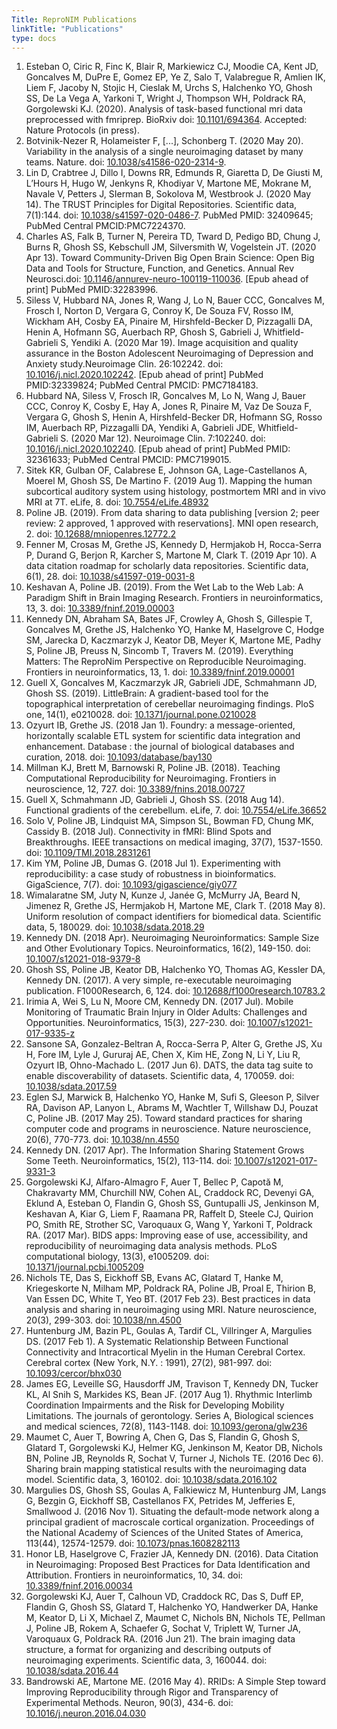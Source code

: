 ```yaml
---
Title: ReproNIM Publications
linkTitle: "Publications"
type: docs
---
```


1. Esteban O, Ciric R, Finc K, Blair R, Markiewicz CJ, Moodie CA, Kent JD, Goncalves M, DuPre E, Gomez EP, Ye Z, Salo T, Valabregue R, Amlien IK, Liem F, Jacoby N, Stojic H, Cieslak M, Urchs S, Halchenko YO, Ghosh SS, De La Vega A, Yarkoni T, Wright J, Thompson WH, Poldrack RA, Gorgolewski KJ. (2020). Analysis of task-based functional mri data preprocessed with fmriprep. BioRxiv doi: [10.1101/694364](https://dx.doi.org/10.1101/694364). Accepted: Nature Protocols (in press).
1. Botvinik-Nezer R, Holameister F, [...], Schonberg T. (2020 May 20). Variability in the analysis of a single neuroimaging dataset by many teams. Nature. doi: [10.1038/s41586-020-2314-9](https://dx.doi.org/10.1038/s41586-020-2314-9).
1. Lin D, Crabtree J, Dillo I, Downs RR, Edmunds R, Giaretta D, De Giusti M, L’Hours H, Hugo W, Jenkyns R, Khodiyar V, Martone ME, Mokrane M, Navale V, Petters J, SIerman B, Sokolova M, Westbrook J. (2020 May 14). The TRUST Principles for Digital Repositories. Scientific data, 7(1):144. doi: [10.1038/s41597-020-0486-7](https://dx.doi.org/10.1038/s41597-020-0486-7). PubMed PMID: 32409645; PubMed Central PMCID:PMC7224370.
1. Charles AS, Falk B, Turner N, Pereira TD, Tward D, Pedigo BD, Chung J, Burns R, Ghosh SS, Kebschull JM, Silversmith W, Vogelstein JT. (2020 Apr 13). Toward Community-Driven Big Open Brain Science: Open Big Data and Tools for Structure, Function, and Genetics. Annual Rev Neurosci.doi: [10.1146/annurev-neuro-100119-110036](https://dx.doi.org/10.1146/annurev-neuro-100119-110036). [Epub ahead of print] PubMed PMID:32283996.
1. Siless V, Hubbard NA, Jones R, Wang J, Lo N, Bauer CCC, Goncalves M, Frosch I, Norton D, Vergara G, Conroy K, De Souza FV, Rosso IM, Wickham AH, Cosby EA, Pinaire M, Hirshfeld-Becker D, Pizzagalli DA, Henin A, Hofmann SG, Auerbach RP, Ghosh S, Gabrieli J, Whitfield-Gabrieli S, Yendiki A. (2020 Mar 19). Image acquisition and quality assurance in the Boston Adolescent Neuroimaging of Depression and Anxiety study.Neuroimage Clin. 26:102242. doi: [10.1016/j.nicl.2020.102242](https://dx.doi.org/10.1016/j.nicl.2020.102242). [Epub ahead of print] PubMed PMID:32339824; PubMed Central PMCID: PMC7184183.
1. Hubbard NA, Siless V, Frosch IR, Goncalves M, Lo N, Wang J, Bauer CCC, Conroy K, Cosby E, Hay A, Jones R, Pinaire M, Vaz De Souza F, Vergara G, Ghosh S, Henin A, Hirshfeld-Becker DR, Hofmann SG, Rosso IM, Auerbach RP, Pizzagalli DA, Yendiki A, Gabrieli JDE, Whitfield-Gabrieli S. (2020 Mar 12). Neuroimage Clin. 7:102240. doi: [10.1016/j.nicl.2020.102240](https://dx.doi.org/10.1016/j.nicl.2020.102240). [Epub ahead of print] PubMed PMID: 32361633; PubMed Central PMCID: PMC7199015.
1. Sitek KR, Gulban OF, Calabrese E, Johnson GA, Lage-Castellanos A, Moerel M, Ghosh SS, De Martino F. (2019 Aug 1). Mapping the human subcortical auditory system using histology, postmortem MRI and in vivo MRI at 7T. eLife, 8. doi: [10.7554/eLife.48932](https://dx.doi.org/10.7554/eLife.48932)
1. Poline JB. (2019). From data sharing to data publishing [version 2; peer review: 2 approved, 1 approved with reservations]. MNI open research, 2. doi: [10.12688/mniopenres.12772.2](https://dx.doi.org/10.12688/mniopenres.12772.2)
1. Fenner M, Crosas M, Grethe JS, Kennedy D, Hermjakob H, Rocca-Serra P, Durand G, Berjon R, Karcher S, Martone M, Clark T. (2019 Apr 10). A data citation roadmap for scholarly data repositories. Scientific data, 6(1), 28. doi: [10.1038/s41597-019-0031-8](https://dx.doi.org/10.1038/s41597-019-0031-8)
1. Keshavan A, Poline JB. (2019). From the Wet Lab to the Web Lab: A Paradigm Shift in Brain Imaging Research. Frontiers in neuroinformatics, 13, 3. doi: [10.3389/fninf.2019.00003](https://dx.doi.org/10.3389/fninf.2019.00003)
1. Kennedy DN, Abraham SA, Bates JF, Crowley A, Ghosh S, Gillespie T, Goncalves M, Grethe JS, Halchenko YO, Hanke M, Haselgrove C, Hodge SM, Jarecka D, Kaczmarzyk J, Keator DB, Meyer K, Martone ME, Padhy S, Poline JB, Preuss N, Sincomb T, Travers M. (2019). Everything Matters: The ReproNim Perspective on Reproducible Neuroimaging. Frontiers in neuroinformatics, 13, 1. doi: [10.3389/fninf.2019.00001](https://dx.doi.org/10.3389/fninf.2019.00001)
1. Guell X, Goncalves M, Kaczmarzyk JR, Gabrieli JDE, Schmahmann JD, Ghosh SS. (2019). LittleBrain: A gradient-based tool for the topographical interpretation of cerebellar neuroimaging findings. PloS one, 14(1), e0210028. doi: [10.1371/journal.pone.0210028](https://dx.doi.org/10.1371/journal.pone.0210028)
1. Ozyurt IB, Grethe JS. (2018 Jan 1). Foundry: a message-oriented, horizontally scalable ETL system for scientific data integration and enhancement. Database : the journal of biological databases and curation, 2018. doi: [10.1093/database/bay130](https://dx.doi.org/10.1093/database/bay130)
1. Millman KJ, Brett M, Barnowski R, Poline JB. (2018). Teaching Computational Reproducibility for Neuroimaging. Frontiers in neuroscience, 12, 727. doi: [10.3389/fnins.2018.00727](https://dx.doi.org/10.3389/fnins.2018.00727)
1. Guell X, Schmahmann JD, Gabrieli J, Ghosh SS. (2018 Aug 14). Functional gradients of the cerebellum. eLife, 7. doi: [10.7554/eLife.36652](https://dx.doi.org/10.7554/eLife.36652)
1. Solo V, Poline JB, Lindquist MA, Simpson SL, Bowman FD, Chung MK, Cassidy B. (2018 Jul). Connectivity in fMRI: Blind Spots and Breakthroughs. IEEE transactions on medical imaging, 37(7), 1537-1550. doi: [10.1109/TMI.2018.2831261](https://dx.doi.org/10.1109/TMI.2018.2831261)
1. Kim YM, Poline JB, Dumas G. (2018 Jul 1). Experimenting with reproducibility: a case study of robustness in bioinformatics. GigaScience, 7(7). doi: [10.1093/gigascience/giy077](https://dx.doi.org/10.1093/gigascience/giy077)
1. Wimalaratne SM, Juty N, Kunze J, Janée G, McMurry JA, Beard N, Jimenez R, Grethe JS, Hermjakob H, Martone ME, Clark T. (2018 May 8). Uniform resolution of compact identifiers for biomedical data. Scientific data, 5, 180029. doi: [10.1038/sdata.2018.29](https://dx.doi.org/10.1038/sdata.2018.29)
1. Kennedy DN. (2018 Apr). Neuroimaging Neuroinformatics: Sample Size and Other Evolutionary Topics. Neuroinformatics, 16(2), 149-150. doi: [10.1007/s12021-018-9379-8](https://dx.doi.org/10.1007/s12021-018-9379-8)
1. Ghosh SS, Poline JB, Keator DB, Halchenko YO, Thomas AG, Kessler DA, Kennedy DN. (2017). A very simple, re-executable neuroimaging publication. F1000Research, 6, 124. doi: [10.12688/f1000research.10783.2](https://dx.doi.org/10.12688/f1000research.10783.2)
1. Irimia A, Wei S, Lu N, Moore CM, Kennedy DN. (2017 Jul). Mobile Monitoring of Traumatic Brain Injury in Older Adults: Challenges and Opportunities. Neuroinformatics, 15(3), 227-230. doi: [10.1007/s12021-017-9335-z](https://dx.doi.org/10.1007/s12021-017-9335-z)
1. Sansone SA, Gonzalez-Beltran A, Rocca-Serra P, Alter G, Grethe JS, Xu H, Fore IM, Lyle J, Gururaj AE, Chen X, Kim HE, Zong N, Li Y, Liu R, Ozyurt IB, Ohno-Machado L. (2017 Jun 6). DATS, the data tag suite to enable discoverability of datasets. Scientific data, 4, 170059. doi: [10.1038/sdata.2017.59](https://dx.doi.org/10.1038/sdata.2017.59)
1. Eglen SJ, Marwick B, Halchenko YO, Hanke M, Sufi S, Gleeson P, Silver RA, Davison AP, Lanyon L, Abrams M, Wachtler T, Willshaw DJ, Pouzat C, Poline JB. (2017 May 25). Toward standard practices for sharing computer code and programs in neuroscience. Nature neuroscience, 20(6), 770-773. doi: [10.1038/nn.4550](https://dx.doi.org/10.1038/nn.4550)
1. Kennedy DN. (2017 Apr). The Information Sharing Statement Grows Some Teeth. Neuroinformatics, 15(2), 113-114. doi: [10.1007/s12021-017-9331-3](https://dx.doi.org/10.1007/s12021-017-9331-3)
1. Gorgolewski KJ, Alfaro-Almagro F, Auer T, Bellec P, Capotă M, Chakravarty MM, Churchill NW, Cohen AL, Craddock RC, Devenyi GA, Eklund A, Esteban O, Flandin G, Ghosh SS, Guntupalli JS, Jenkinson M, Keshavan A, Kiar G, Liem F, Raamana PR, Raffelt D, Steele CJ, Quirion PO, Smith RE, Strother SC, Varoquaux G, Wang Y, Yarkoni T, Poldrack RA. (2017 Mar). BIDS apps: Improving ease of use, accessibility, and reproducibility of neuroimaging data analysis methods. PLoS computational biology, 13(3), e1005209. doi: [10.1371/journal.pcbi.1005209](https://dx.doi.org/10.1371/journal.pcbi.1005209)
1. Nichols TE, Das S, Eickhoff SB, Evans AC, Glatard T, Hanke M, Kriegeskorte N, Milham MP, Poldrack RA, Poline JB, Proal E, Thirion B, Van Essen DC, White T, Yeo BT. (2017 Feb 23). Best practices in data analysis and sharing in neuroimaging using MRI. Nature neuroscience, 20(3), 299-303. doi: [10.1038/nn.4500](https://dx.doi.org/10.1038/nn.4500)
1. Huntenburg JM, Bazin PL, Goulas A, Tardif CL, Villringer A, Margulies DS. (2017 Feb 1). A Systematic Relationship Between Functional Connectivity and Intracortical Myelin in the Human Cerebral Cortex. Cerebral cortex (New York, N.Y. : 1991), 27(2), 981-997. doi: [10.1093/cercor/bhx030](https://dx.doi.org/10.1093/cercor/bhx030)
1. James EG, Leveille SG, Hausdorff JM, Travison T, Kennedy DN, Tucker KL, Al Snih S, Markides KS, Bean JF. (2017 Aug 1). Rhythmic Interlimb Coordination Impairments and the Risk for Developing Mobility Limitations. The journals of gerontology. Series A, Biological sciences and medical sciences, 72(8), 1143-1148. doi: [10.1093/gerona/glw236](https://dx.doi.org/10.1093/gerona/glw236)
1. Maumet C, Auer T, Bowring A, Chen G, Das S, Flandin G, Ghosh S, Glatard T, Gorgolewski KJ, Helmer KG, Jenkinson M, Keator DB, Nichols BN, Poline JB, Reynolds R, Sochat V, Turner J, Nichols TE. (2016 Dec 6). Sharing brain mapping statistical results with the neuroimaging data model. Scientific data, 3, 160102. doi: [10.1038/sdata.2016.102](https://dx.doi.org/10.1038/sdata.2016.102)
1. Margulies DS, Ghosh SS, Goulas A, Falkiewicz M, Huntenburg JM, Langs G, Bezgin G, Eickhoff SB, Castellanos FX, Petrides M, Jefferies E, Smallwood J. (2016 Nov 1). Situating the default-mode network along a principal gradient of macroscale cortical organization. Proceedings of the National Academy of Sciences of the United States of America, 113(44), 12574-12579. doi: [10.1073/pnas.1608282113](https://dx.doi.org/10.1073/pnas.1608282113)
1. Honor LB, Haselgrove C, Frazier JA, Kennedy DN. (2016). Data Citation in Neuroimaging: Proposed Best Practices for Data Identification and Attribution. Frontiers in neuroinformatics, 10, 34. doi: [10.3389/fninf.2016.00034](https://dx.doi.org/10.3389/fninf.2016.00034)
1. Gorgolewski KJ, Auer T, Calhoun VD, Craddock RC, Das S, Duff EP, Flandin G, Ghosh SS, Glatard T, Halchenko YO, Handwerker DA, Hanke M, Keator D, Li X, Michael Z, Maumet C, Nichols BN, Nichols TE, Pellman J, Poline JB, Rokem A, Schaefer G, Sochat V, Triplett W, Turner JA, Varoquaux G, Poldrack RA. (2016 Jun 21). The brain imaging data structure, a format for organizing and describing outputs of neuroimaging experiments. Scientific data, 3, 160044. doi: [10.1038/sdata.2016.44](https://dx.doi.org/10.1038/sdata.2016.44)
1. Bandrowski AE, Martone ME. (2016 May 4). RRIDs: A Simple Step toward Improving Reproducibility through Rigor and Transparency of Experimental Methods. Neuron, 90(3), 434-6. doi: [10.1016/j.neuron.2016.04.030](https://dx.doi.org/10.1016/j.neuron.2016.04.030)
